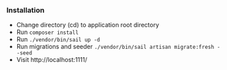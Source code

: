### Installation

- Change directory (cd) to application root directory
- Run `composer install`
- Run `./vendor/bin/sail up -d`
- Run migrations and seeder `./vendor/bin/sail artisan migrate:fresh --seed`
- Visit http://localhost:1111/
